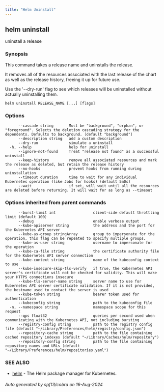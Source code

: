 ```yaml
---
title: "Helm Uninstall"
---
```


## helm uninstall

uninstall a release

### Synopsis


This command takes a release name and uninstalls the release.

It removes all of the resources associated with the last release of the chart
as well as the release history, freeing it up for future use.

Use the '--dry-run' flag to see which releases will be uninstalled without actually
uninstalling them.


```
helm uninstall RELEASE_NAME [...] [flags]
```

### Options

```
      --cascade string       Must be "background", "orphan", or "foreground". Selects the deletion cascading strategy for the dependents. Defaults to background. (default "background")
      --description string   add a custom description
      --dry-run              simulate a uninstall
  -h, --help                 help for uninstall
      --ignore-not-found     Treat "release not found" as a successful uninstall
      --keep-history         remove all associated resources and mark the release as deleted, but retain the release history
      --no-hooks             prevent hooks from running during uninstallation
      --timeout duration     time to wait for any individual Kubernetes operation (like Jobs for hooks) (default 5m0s)
      --wait                 if set, will wait until all the resources are deleted before returning. It will wait for as long as --timeout
```

### Options inherited from parent commands

```
      --burst-limit int                 client-side default throttling limit (default 100)
      --debug                           enable verbose output
      --kube-apiserver string           the address and the port for the Kubernetes API server
      --kube-as-group stringArray       group to impersonate for the operation, this flag can be repeated to specify multiple groups.
      --kube-as-user string             username to impersonate for the operation
      --kube-ca-file string             the certificate authority file for the Kubernetes API server connection
      --kube-context string             name of the kubeconfig context to use
      --kube-insecure-skip-tls-verify   if true, the Kubernetes API server's certificate will not be checked for validity. This will make your HTTPS connections insecure
      --kube-tls-server-name string     server name to use for Kubernetes API server certificate validation. If it is not provided, the hostname used to contact the server is used
      --kube-token string               bearer token used for authentication
      --kubeconfig string               path to the kubeconfig file
  -n, --namespace string                namespace scope for this request
      --qps float32                     queries per second used when communicating with the Kubernetes API, not including bursting
      --registry-config string          path to the registry config file (default "~/Library/Preferences/helm/registry/config.json")
      --repository-cache string         path to the file containing cached repository indexes (default "~/Library/Caches/helm/repository")
      --repository-config string        path to the file containing repository names and URLs (default "~/Library/Preferences/helm/repositories.yaml")
```

### SEE ALSO

* [helm](helm.md)	 - The Helm package manager for Kubernetes.

###### Auto generated by spf13/cobra on 16-Aug-2024

